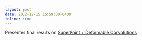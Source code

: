 ```yaml
---
layout: post
date: 2022-12-15 15:59:00-0400
inline: true
---
```


Presented final results on <a href="/projects/2_project/">SuperPoint + Deformable Convolutions</a>
